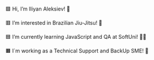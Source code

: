  🟩 Hi, I’m Iliyan Aleksiev! 👋
 
 🟥 I’m interested in Brazilian Jiu-Jitsu! 🥋

 🟦 I’m currently learning JavaScript and QA at SoftUni! 🧑‍🎓
 
 🟧 I`m working as a Technical Support and BackUp SME! 🏢

 
